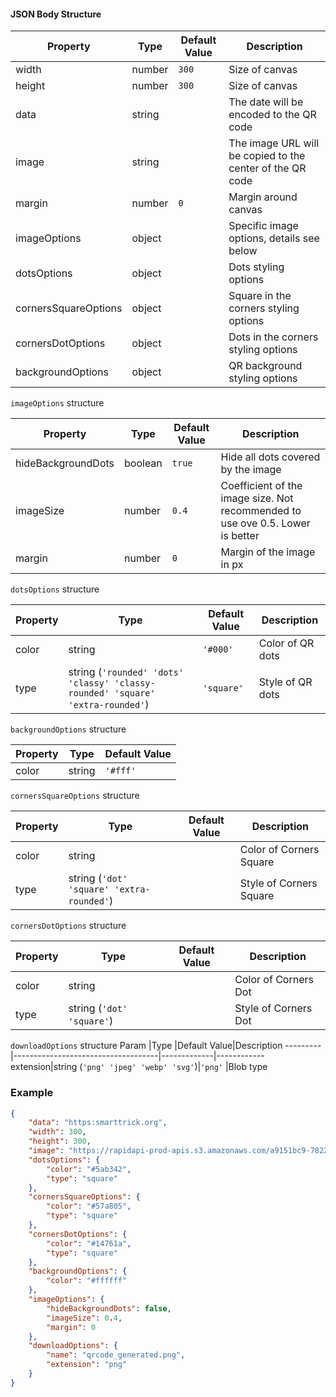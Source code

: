#### JSON Body Structure
Property               |Type                     |Default Value|Description
-----------------------|-------------------------|-------------|-----------------------------------------------------
width                  |number                   |`300`        |Size of canvas
height                 |number                   |`300`        |Size of canvas
data                   |string                   |             |The date will be encoded to the QR code
image                  |string                   |             |The image URL will be copied to the center of the QR code
margin                 |number                   |`0`          |Margin around canvas
imageOptions           |object                   |             |Specific image options, details see below
dotsOptions            |object                   |             |Dots styling options
cornersSquareOptions   |object                   |             |Square in the corners styling options
cornersDotOptions      |object                   |             |Dots in the corners styling options
backgroundOptions      |object                   |             |QR background styling options

`imageOptions` structure

Property          |Type                                   |Default Value|Description
------------------|---------------------------------------|-------------|------------------------------------------------------------------------------
hideBackgroundDots|boolean                                |`true`       |Hide all dots covered by the image
imageSize         |number                                 |`0.4`        |Coefficient of the image size. Not recommended to use ove 0.5. Lower is better
margin            |number                                 |`0`          |Margin of the image in px

`dotsOptions` structure

Property|Type                                                                          |Default Value|Description
--------|------------------------------------------------------------------------------|-------------|-------------------
color   |string                                                                        |`'#000'`     |Color of QR dots
type    |string (`'rounded' 'dots' 'classy' 'classy-rounded' 'square' 'extra-rounded'`)|`'square'`   |Style of QR dots

`backgroundOptions` structure

Property|Type  |Default Value
--------|------|-------------
color   |string|`'#fff'`

`cornersSquareOptions` structure

Property|Type                                     |Default Value|Description
--------|-----------------------------------------|-------------|-----------------
color   |string                                   |             |Color of Corners Square
type    |string (`'dot' 'square' 'extra-rounded'`)|             |Style of Corners Square

`cornersDotOptions` structure

Property|Type                     |Default Value|Description
--------|-------------------------|-------------|-----------------
color   |string                   |             |Color of Corners Dot
type    |string (`'dot' 'square'`)|             |Style of Corners Dot


`downloadOptions` structure
Param    |Type                                |Default Value|Description
---------|------------------------------------|-------------|------------
extension|string (`'png' 'jpeg' 'webp' 'svg'`)|`'png'`      |Blob type

### Example

```json
{
    "data": "https:smarttrick.org",
    "width": 300,
    "height": 300,
    "image": "https://rapidapi-prod-apis.s3.amazonaws.com/a9151bc9-7822-4401-83d5-204f100056d3.jpg",
    "dotsOptions": {
        "color": "#5ab342",
        "type": "square"
    },
    "cornersSquareOptions": {
        "color": "#57a805",
        "type": "square"
    },
    "cornersDotOptions": {
        "color": "#14761a",
        "type": "square"
    },
    "backgroundOptions": {
        "color": "#ffffff"
    },
    "imageOptions": {
        "hideBackgroundDots": false,
        "imageSize": 0.4,
        "margin": 0
    },
    "downloadOptions": {
        "name": "qrcode_generated.png",
        "extension": "png"
    }
}
```
